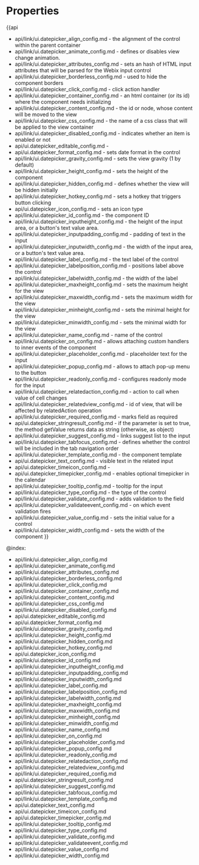 Properties
==========

{{api
- api/link/ui.datepicker_align_config.md - the alignment of the control within the parent container
- api/link/ui.datepicker_animate_config.md - defines or disables view change animation.
- api/link/ui.datepicker_attributes_config.md - sets an hash of HTML input attributes that will be parsed for the Webix input control
- api/link/ui.datepicker_borderless_config.md - used to hide the component borders
- api/link/ui.datepicker_click_config.md - click action handler
- api/link/ui.datepicker_container_config.md - an html container (or its id) where the component needs initializing
- api/link/ui.datepicker_content_config.md - the id or node, whose content will be moved to the view
- api/link/ui.datepicker_css_config.md - the name of a css class that will be applied to the view container
- api/link/ui.datepicker_disabled_config.md - indicates whether an item is enabled or not
- api/ui.datepicker_editable_config.md - 
- api/ui.datepicker_format_config.md - sets date format in the control
- api/link/ui.datepicker_gravity_config.md - sets the view gravity (1 by default)
- api/link/ui.datepicker_height_config.md - sets the height of the component
- api/link/ui.datepicker_hidden_config.md - defines whether the view will be hidden initially
- api/link/ui.datepicker_hotkey_config.md - sets a hotkey that triggers button clicking
- api/ui.datepicker_icon_config.md - sets an icon type
- api/link/ui.datepicker_id_config.md - the component ID
- api/link/ui.datepicker_inputheight_config.md - the height of the input area, or a button's text value area.
- api/link/ui.datepicker_inputpadding_config.md - padding of text in the input
- api/link/ui.datepicker_inputwidth_config.md - the width of the input area, or a button's text value area.
- api/link/ui.datepicker_label_config.md - the text label of the control
- api/link/ui.datepicker_labelposition_config.md - positions label above the control
- api/link/ui.datepicker_labelwidth_config.md - the width of the label
- api/link/ui.datepicker_maxheight_config.md - sets the maximum height for the view
- api/link/ui.datepicker_maxwidth_config.md - sets the maximum width for the view
- api/link/ui.datepicker_minheight_config.md - sets the minimal height for the view
- api/link/ui.datepicker_minwidth_config.md - sets the minimal width for the view
- api/link/ui.datepicker_name_config.md - name of the control
- api/link/ui.datepicker_on_config.md - allows attaching custom handlers to inner events of the component
- api/link/ui.datepicker_placeholder_config.md - placeholder text for the input
- api/link/ui.datepicker_popup_config.md - allows to attach pop-up menu to the button
- api/link/ui.datepicker_readonly_config.md - configures readonly mode for the input
- api/link/ui.datepicker_relatedaction_config.md - action to call when value of cell changes
- api/link/ui.datepicker_relatedview_config.md - id of view, that will be affected by relatedAction operation
- api/link/ui.datepicker_required_config.md - marks field as required
- api/ui.datepicker_stringresult_config.md - if the parameter is set to true, the method getValue returns data as string (otherwise, as object)
- api/link/ui.datepicker_suggest_config.md - links suggest list to the input
- api/link/ui.datepicker_tabfocus_config.md - defines whether the control will be included in the tab navigation order
- api/link/ui.datepicker_template_config.md - the component template
- api/ui.datepicker_text_config.md - visible text in the related input
- api/ui.datepicker_timeicon_config.md - 
- api/ui.datepicker_timepicker_config.md - enables optional timepicker in the calendar
- api/link/ui.datepicker_tooltip_config.md - tooltip for the input
- api/link/ui.datepicker_type_config.md - the type of the control
- api/link/ui.datepicker_validate_config.md - adds validation to the field
- api/link/ui.datepicker_validateevent_config.md - on which event validation fires
- api/link/ui.datepicker_value_config.md - sets the initial value for a control
- api/link/ui.datepicker_width_config.md - sets the width of the component
}}

@index:
- api/link/ui.datepicker_align_config.md
- api/link/ui.datepicker_animate_config.md
- api/link/ui.datepicker_attributes_config.md
- api/link/ui.datepicker_borderless_config.md
- api/link/ui.datepicker_click_config.md
- api/link/ui.datepicker_container_config.md
- api/link/ui.datepicker_content_config.md
- api/link/ui.datepicker_css_config.md
- api/link/ui.datepicker_disabled_config.md
- api/ui.datepicker_editable_config.md
- api/ui.datepicker_format_config.md
- api/link/ui.datepicker_gravity_config.md
- api/link/ui.datepicker_height_config.md
- api/link/ui.datepicker_hidden_config.md
- api/link/ui.datepicker_hotkey_config.md
- api/ui.datepicker_icon_config.md
- api/link/ui.datepicker_id_config.md
- api/link/ui.datepicker_inputheight_config.md
- api/link/ui.datepicker_inputpadding_config.md
- api/link/ui.datepicker_inputwidth_config.md
- api/link/ui.datepicker_label_config.md
- api/link/ui.datepicker_labelposition_config.md
- api/link/ui.datepicker_labelwidth_config.md
- api/link/ui.datepicker_maxheight_config.md
- api/link/ui.datepicker_maxwidth_config.md
- api/link/ui.datepicker_minheight_config.md
- api/link/ui.datepicker_minwidth_config.md
- api/link/ui.datepicker_name_config.md
- api/link/ui.datepicker_on_config.md
- api/link/ui.datepicker_placeholder_config.md
- api/link/ui.datepicker_popup_config.md
- api/link/ui.datepicker_readonly_config.md
- api/link/ui.datepicker_relatedaction_config.md
- api/link/ui.datepicker_relatedview_config.md
- api/link/ui.datepicker_required_config.md
- api/ui.datepicker_stringresult_config.md
- api/link/ui.datepicker_suggest_config.md
- api/link/ui.datepicker_tabfocus_config.md
- api/link/ui.datepicker_template_config.md
- api/ui.datepicker_text_config.md
- api/ui.datepicker_timeicon_config.md
- api/ui.datepicker_timepicker_config.md
- api/link/ui.datepicker_tooltip_config.md
- api/link/ui.datepicker_type_config.md
- api/link/ui.datepicker_validate_config.md
- api/link/ui.datepicker_validateevent_config.md
- api/link/ui.datepicker_value_config.md
- api/link/ui.datepicker_width_config.md

